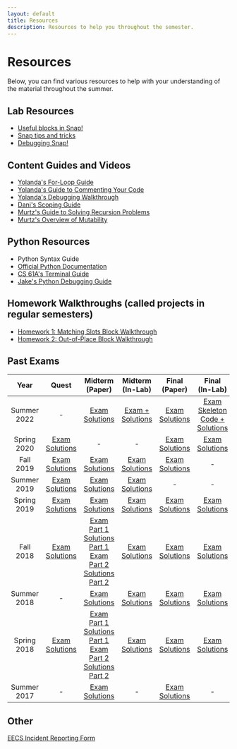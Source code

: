 ```yaml
---
layout: default
title: Resources
description: Resources to help you throughout the semester.
---
```


# Resources

Below, you can find various resources to help with your understanding of the material throughout the summer.

## Lab Resources

* [Useful blocks in Snap!](https://docs.google.com/document/d/16j-3p_mMLS6DB3lUr2_wSYOhUOP-WencXrFnzZRpHyo/edit)
* [Snap tips and tricks ](https://docs.google.com/document/d/1PcnJHRVdttYCBnfEgfEOadMEI6SBcM18U44xNpr0wK0/edit)
* [Debugging Snap!](https://docs.google.com/document/d/16gaxemuImuABVoe8C_lrmEd3EKz53QtWHe2OwkHMcBE/edit?usp=sharing)


## Content Guides and Videos

* [Yolanda's For-Loop Guide](https://docs.google.com/document/u/1/d/e/2PACX-1vQYoK-JYX_voUwliAbcn1oyvvgZSurn2C1E72Y8Qf9HeFTr2fFBbgPxpnYTMaR0Rkn82F8-Fq7QxzK6/pub?embedded=true)
* [Yolanda's Guide to Commenting Your Code](https://docs.google.com/document/u/1/d/e/2PACX-1vSrtiqOPprVJ327uvCj9aRGXJYGP9hjOMJyz_vSxK237PNnTCYumvE24QYcbmA_Xy8voUPOqHzXtZOO/pub?embedded=true)
* [Yolanda's Debugging Walkthrough](https://www.youtube.com/watch?v=nAgsZ_fVcw0&t=6s)
* [Dani's Scoping Guide](https://docs.google.com/document/d/1U-J-sTELYsX7Sy_zAJhvTr31nwd6Ip5cZsDLMHMSiZk/edit)
* [Murtz's Guide to Solving Recursion Problems](https://murtz5253.github.io/recursion.pdf)
* [Murtz's Overview of Mutability](https://youtu.be/kf7Fx8zZLCI)


## Python Resources

* Python Syntax Guide
* [Official Python Documentation](https://docs.python.org/3/tutorial/index.html)
* [CS 61A's Terminal Guide](https://inst.eecs.berkeley.edu/~cs61a/sp19/articles/unix.html)
* [Jake's Python Debugging Guide](https://docs.google.com/document/u/1/d/e/2PACX-1vRqCD_Vmn0tYhoOrcju_9b3mrmjLYuJt2VJDMYpUDpTxFIfvY4AFWWQh0Hwl3Yj7kduSe0gYV5UvLdT/pub?embedded=true)

## Homework Walkthroughs (called projects in regular semesters)

* [Homework 1: Matching Slots Block Walkthrough](https://www.youtube.com/watch?v=U4xvWhSZUM4)
* [Homework 2: Out-of-Place Block Walkthrough](https://www.youtube.com/playlist?list=PLVTwPOvE0LgaTklE0KzLL8gmsVN0PmdcH)

## Past Exams

| Year        |  Quest | Midterm (Paper) | Midterm (In-Lab) | Final (Paper) | Final (In-Lab) |    
| :----:      | :----: | :----:          | :----:           | :----:        | :----:         |
| Summer 2022 | - |[Exam](https://drive.google.com/file/d/13yRMg8UbTQpS-X7u78j7MhXx9OUhrt82/view) [Solutions](https://drive.google.com/file/d/1s9n_CoJB5RpaNuUmxPBRxVfXgPOQLWIz/view)| [Exam + Solutions](https://drive.google.com/file/d/1CO4AartRWdyw-vIgIS1lzzcqgDSbFB9S/view)| [Exam](https://drive.google.com/file/d/1G_blwdl9uMn2jTvMjbs7ZVy2Hnc5JJiS/view?usp=sharing) [Solutions](https://drive.google.com/file/d/1RNL6ChgNuiQ00ngHOBjoVq4I8UEOlzzL/view?usp=sharing) | [Exam](https://drive.google.com/file/d/1OyR9Zk3q11Xi6xqzQSmq8QdVb3OVHjIW/view?usp=sharing) [Skeleton Code + Solutions](https://drive.google.com/drive/folders/1_u7rsTT0RpfIIxDUVApwJjVgUo2-lEp6?usp=sharing) |
| Spring 2020 | [Exam](https://drive.google.com/file/d/1sCleoTMSogFmyihz1-ns71riunWtl1ir/view?usp=sharing) [Solutions](https://drive.google.com/file/d/1lSs3TXCJrqB22zgLBByZTI1-5ITqfE9K/view) | - | - | [Exam](https://drive.google.com/file/d/1IXByRzNhPgjmiDDb9kufU4x02Gx2xI9C/view?usp=sharing) [Solutions](https://drive.google.com/file/d/192pX5wig1Y-2p9OVktznTe0Obf5faode/view?usp=sharing) | [Exam](https://drive.google.com/file/d/1ZuWs6FWDZAsVCJSDLiPXIfLePhm-eBfT/view?usp=sharing) [Solutions](https://drive.google.com/file/d/1yEzOB_eSSu4HC_RSUsx7ei77j66dhCeY/view?usp=sharing) |
| Fall 2019   | [Exam](http://cs10.org/sp20/exams/quest/2019Fa/exam.pdf) [Solutions](http://cs10.org/sp20/exams/quest/2019Fa/answers.pdf) | [Exam](http://cs10.org/sp20/exams/midterm/2019Fa/exam.pdf) [Solutions](http://cs10.org/sp20/exams/midterm/2019Fa/answers.pdf) | [Exam](http://cs10.org/sp20/exams/in-lab-midterm/2019Fa/exam.pdf) [Solutions](http://cs10.org/sp20/exams/in-lab-midterm/2019Fa/answers.pdf) | [Exam](http://cs10.org/sp20/exams/final/2019Fa/exam.pdf) [Solutions](http://cs10.org/sp20/exams/final/2019Fa/answers.pdf) | - |
| Summer 2019 | [Exam](http://cs10.org/sp20/exams/quest/2019Su/exam.pdf) [Solutions](http://cs10.org/sp20/exams/quest/2019Su/answers.pdf) | [Exam](http://cs10.org/sp20/exams/midterm/2019Su/exam.pdf) [Solutions](http://cs10.org/sp20/exams/midterm/2019Su/answers.pdf) | [Exam](http://cs10.org/sp20/exams/in-lab-midterm/2019Su/exam.pdf) [Solutions](http://cs10.org/sp20/exams/in-lab-midterm/2019Su/answers.pdf) | - | - |
| Spring 2019 | [Exam](http://cs10.org/sp20/exams/quest/2019Sp/exam.pdf) [Solutions](http://cs10.org/sp20/exams/quest/2019Sp/answers.pdf) | [Exam](http://cs10.org/sp20/exams/midterm/2019Sp/exam.pdf) [Solutions](http://cs10.org/sp20/exams/midterm/2019Sp/answers.pdf) | [Exam](http://cs10.org/sp20/exams/in-lab-midterm/2019Sp/exam.pdf) [Solutions](http://cs10.org/sp20/exams/in-lab-midterm/2019Sp/answers.pdf) | [Exam](http://cs10.org/sp20/exams/final/2019Sp/exam.pdf) [Solutions](http://cs10.org/sp20/exams/final/2019Sp/answers.pdf) | [Exam](http://cs10.org/sp20/exams/in-lab-final/2019Sp/exam.pdf) [Solutions](http://cs10.org/sp20/exams/in-lab-final/2019Sp/answers.pdf) |
| Fall 2018   | [Exam](http://cs10.org/sp20/exams/quest/2018Fa/exam.pdf) [Solutions](http://cs10.org/sp20/exams/quest/2018Fa/answers.pdf) | [Exam Part 1](http://cs10.org/sp20/exams/midterm/2018Fa/exam1.pdf) [Solutions Part 1](http://cs10.org/sp20/exams/midterm/2018Fa/answers1.pdf) [Exam Part 2](http://cs10.org/sp20/exams/midterm/2018Fa/exam2.pdf) [Solutions Part 2](http://cs10.org/sp20/exams/midterm/2018Fa/answers2.pdf)| [Exam](http://cs10.org/sp20/exams/in-lab-midterm/2018Fa/exam.pdf) [Solutions](http://cs10.org/sp20/exams/in-lab-midterm/2018Fa/answers.pdf) | [Exam](http://cs10.org/sp20/exams/final/2018Fa/exam.pdf) [Solutions](http://cs10.org/sp20/exams/final/2018Fa/answers.pdf) | [Exam](http://cs10.org/sp20/exams/in-lab-final/2018Fa/exam.pdf) [Solutions](http://cs10.org/sp20/exams/in-lab-final/2018Fa/answers.pdf) |
| Summer 2018 | - | [Exam](http://cs10.org/sp20/exams/midterm/2018Su/exam.pdf) [Solutions](http://cs10.org/sp20/exams/midterm/2018Su/answers.pdf) | [Exam](http://cs10.org/sp20/exams/in-lab-midterm/2018Su/exam.pdf) [Solutions](http://cs10.org/sp20/exams/in-lab-midterm/2018Su/answers.pdf) | [Exam](http://cs10.org/sp20/exams/final/2018Su/exam.pdf) [Solutions](http://cs10.org/sp20/exams/final/2018Su/answers.pdf) | [Exam](http://cs10.org/sp20/exams/in-lab-final/2018Su/exam.pdf) [Solutions](http://cs10.org/sp20/exams/in-lab-final/2018Su/answers.pdf) |
| Spring 2018 | [Exam](http://cs10.org/sp20/exams/quest/2018Sp/exam.pdf) [Solutions](http://cs10.org/sp20/exams/quest/2018Sp/answers.pdf) | [Exam Part 1](http://cs10.org/sp20/exams/midterm/2018Sp/exam1.pdf) [Solutions Part 1](http://cs10.org/sp20/exams/midterm/2018Sp/answers1.pdf) [Exam Part 2](http://cs10.org/sp20/exams/midterm/2018Sp/exam2.pdf) [Solutions Part 2](http://cs10.org/sp20/exams/midterm/2018Sp/answers2.pdf) | [Exam](http://cs10.org/sp20/exams/in-lab-midterm/2018Sp/exam.pdf) [Solutions](http://cs10.org/sp20/exams/in-lab-midterm/2018Sp/answers.pdf) | [Exam](http://cs10.org/sp20/exams/final/2018Sp/exam.pdf) [Solutions](http://cs10.org/sp20/exams/final/2018Sp/answers.pdf) | [Exam](http://cs10.org/sp20/exams/in-lab-final/2018Sp/exam.pdf) [Solutions](http://cs10.org/sp20/exams/in-lab-final/2018Sp/answers.pdf) |
| Summer 2017 | - | [Exam](http://cs10.org/sp20/exams/midterm/2017Su/exam.pdf) [Solutions](http://cs10.org/sp20/exams/midterm/2017Su/answers.pdf) | - | [Exam](http://cs10.org/sp20/exams/final/2018Su/exam.pdf) [Solutions](http://cs10.org/sp20/exams/final/2018Su/answers.pdf) | - |

## Other
[EECS Incident Reporting Form](https://docs.google.com/forms/d/e/1FAIpQLSc4NYHdUJ8IzYA1SoiTinWBybGWkj0mfmdnHAeygAxkZajelQ/viewform)
